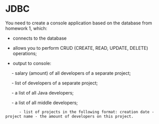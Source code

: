# JDBC
You need to create a console application based on the database from homework 1, which:


- connects to the database

- allows you to perform CRUD (CREATE, READ, UPDATE, DELETE) operations;

- output to console:

          - salary (amount) of all developers of a separate project;
     
          - list of developers of a separate project;
     
          - a list of all Java developers;
     
          - a list of all middle developers;
     
          - list of projects in the following format: creation date - project name - the amount of developers on this project.
